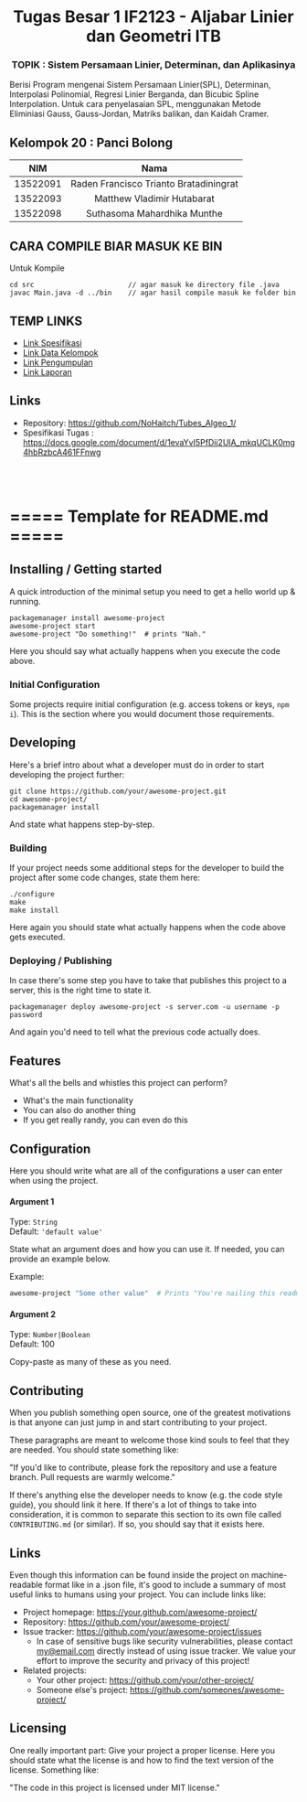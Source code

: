 <div align="center">
<h1>Tugas Besar 1 IF2123 - Aljabar Linier dan Geometri ITB</h1>
<h3>TOPIK : Sistem Persamaan Linier, Determinan, dan Aplikasinya</h3>
</div>

Berisi Program mengenai Sistem Persamaan Linier(SPL), Determinan, Interpolasi Polinomial, Regresi Linier Berganda, dan Bicubic Spline Interpolation.
Untuk cara penyelasaian SPL, menggunakan Metode Eliminiasi Gauss, Gauss-Jordan, Matriks balikan, dan Kaidah Cramer.

## Kelompok 20 : Panci Bolong

|   NIM    |                  Nama                  |
| :------: | :------------------------------------: |
| 13522091 | Raden Francisco Trianto Bratadiningrat |
| 13522093 |       Matthew Vladimir Hutabarat       |
| 13522098 |      Suthasoma Mahardhika Munthe       |

## CARA COMPILE BIAR MASUK KE BIN

Untuk Kompile

```shell
cd src                       // agar masuk ke directory file .java
javac Main.java -d ../bin    // agar hasil compile masuk ke folder bin
```

## TEMP LINKS

- [Link Spesifikasi](https://docs.google.com/document/d/1evaYvI5PfDij2UlA_mkqUCLK0mg4hbRzbcA461FFnwg)
- [Link Data Kelompok](https://docs.google.com/spreadsheets/d/1Lnc1Bf3rv3uHc4vgUdWsJcf4bDzlSIeslEvdyR90I3U/edit#gid=0)
- [Link Pengumpulan](https://forms.gle/af2dFUL4EMNd5ye8A)
- [Link Laporan](https://itbdsti-my.sharepoint.com/:w:/g/personal/13522091_mahasiswa_itb_ac_id/EWyly9bYWAtOrKQvzYmuzSABl3QzUu26pgnH_ExqqanbPA?e=2zeHK9)

## Links

- Repository: https://github.com/NoHaitch/Tubes_Algeo_1/
- Spesifikasi Tugas : https://docs.google.com/document/d/1evaYvI5PfDij2UlA_mkqUCLK0mg4hbRzbcA461FFnwg

</br>
</br>

# ===== Template for README.md =====

## Installing / Getting started

A quick introduction of the minimal setup you need to get a hello world up &
running.

```shell
packagemanager install awesome-project
awesome-project start
awesome-project "Do something!"  # prints "Nah."
```

Here you should say what actually happens when you execute the code above.

### Initial Configuration

Some projects require initial configuration (e.g. access tokens or keys, `npm i`).
This is the section where you would document those requirements.

## Developing

Here's a brief intro about what a developer must do in order to start developing
the project further:

```shell
git clone https://github.com/your/awesome-project.git
cd awesome-project/
packagemanager install
```

And state what happens step-by-step.

### Building

If your project needs some additional steps for the developer to build the
project after some code changes, state them here:

```shell
./configure
make
make install
```

Here again you should state what actually happens when the code above gets
executed.

### Deploying / Publishing

In case there's some step you have to take that publishes this project to a
server, this is the right time to state it.

```shell
packagemanager deploy awesome-project -s server.com -u username -p password
```

And again you'd need to tell what the previous code actually does.

## Features

What's all the bells and whistles this project can perform?

- What's the main functionality
- You can also do another thing
- If you get really randy, you can even do this

## Configuration

Here you should write what are all of the configurations a user can enter when
using the project.

#### Argument 1

Type: `String`  
Default: `'default value'`

State what an argument does and how you can use it. If needed, you can provide
an example below.

Example:

```bash
awesome-project "Some other value"  # Prints "You're nailing this readme!"
```

#### Argument 2

Type: `Number|Boolean`  
Default: 100

Copy-paste as many of these as you need.

## Contributing

When you publish something open source, one of the greatest motivations is that
anyone can just jump in and start contributing to your project.

These paragraphs are meant to welcome those kind souls to feel that they are
needed. You should state something like:

"If you'd like to contribute, please fork the repository and use a feature
branch. Pull requests are warmly welcome."

If there's anything else the developer needs to know (e.g. the code style
guide), you should link it here. If there's a lot of things to take into
consideration, it is common to separate this section to its own file called
`CONTRIBUTING.md` (or similar). If so, you should say that it exists here.

## Links

Even though this information can be found inside the project on machine-readable
format like in a .json file, it's good to include a summary of most useful
links to humans using your project. You can include links like:

- Project homepage: https://your.github.com/awesome-project/
- Repository: https://github.com/your/awesome-project/
- Issue tracker: https://github.com/your/awesome-project/issues
  - In case of sensitive bugs like security vulnerabilities, please contact
    my@email.com directly instead of using issue tracker. We value your effort
    to improve the security and privacy of this project!
- Related projects:
  - Your other project: https://github.com/your/other-project/
  - Someone else's project: https://github.com/someones/awesome-project/

## Licensing

One really important part: Give your project a proper license. Here you should
state what the license is and how to find the text version of the license.
Something like:

"The code in this project is licensed under MIT license."
